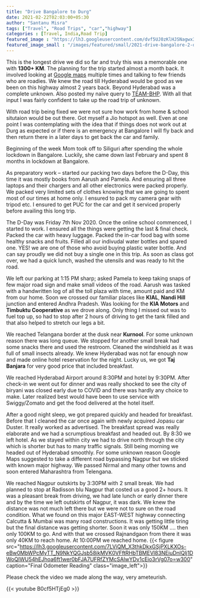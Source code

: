 ```yaml
---
title: "Drive Bangalore to Durg"
date: 2021-02-22T02:03:00+05:30
author: "Santanu Misra"
tags: ["Travel", "Road Trips", "car","highway"]
categories : [Travel, India,Road Trip]
featured_image : "https://lh3.googleusercontent.com/dvf5UJ0zKlHJSNagwx39LUFCr7bteNTL_5Xj-d_4rrDvyAAiU_0LFJYMgHC_vUc1dHwMyfREsi8VuY9empn5C4MirpW8OJfFgzDzzzAEaWhvgfKiDFHVmJn7Grs-W6yAfG2HCj5gnFc"
featured_image_small : "/images/featured/small/2021-drive-bangalore-2-durg.jpg"
---
```


This is the longest drive we did so far and truly this was a memorable one with **1300+ KM**. The planning for the trip started almost a month back.  It involved looking at [Google maps](https://www.google.com/maps/dir/Hebbal,+Bengaluru,+Karnataka/Durg,+Chhattisgarh/@17.0724401,75.0033742,6z/data=!3m1!4b1!4m14!4m13!1m5!1m1!1s0x3bae17a295d80a47:0x1a3ccbf328b14759!2m2!1d77.5987874!2d13.0353557!1m5!1m1!1s0x3a29231ae815e213:0xbf7f1c7892db4907!2m2!1d81.2849169!2d21.1904494!3e0) multiple times and talking to few friends who are roadies.  We knew the road till Hyderabad would be good as we been on this highway almost 2 years back. Beyond Hyderabad was a complete unknown. Also posted my naïve query to [TEAM-BHP](https://www.team-bhp.com/forum/route-travel-queries/20778-bangalore-nagpur-route-queries-8.html#post4912068). With all that input I was fairly confident to take up the road trip of unknown.  

With road trip being fixed we were not sure how work from home & school situtaion would be out there. Got myself a Jio hotspot as well. Even at one point I was contemplating with the idea that if things does not work out at Durg as expected or if there is an emergency at Bangalore I will fly back and then return there in a later days to get back the car and family.  

Beginning of the week Mom took off to Siliguri after spending the whole lockdown in Bangalore. Luckily, she came down last February and spent 8 months in lockdown at Bangalore.   

As preparatory work – started our packing two days before the D-Day, this time it was mostly books from Aarush and Pamela. And ensuring all three laptops and their chargers and all other electronics were packed properly. We packed very limited sets of clothes knowing that we are going to spent most of our times at home only. I ensured to pack my camera gear with tripod etc. I ensured to get PUC for the car and get it serviced properly before availing this long trip.  

The D-Day was Friday 7th Nov 2020. Once the online school commenced, I started to work. I ensured all the things were getting the last & final check. Packed the car with heavy luggage. Packed the in-car food bag with some healthy snacks and fruits.  Filled all our indivudal water bottles and spared one. YES! we are one of those who avoid buying plastic water bottle. And can say proudly we did not buy a single one in this trip.  As soon as class got over, we had a quick lunch, washed the utensils and was ready to hit the road. 

We left our parking at 1:15 PM sharp; asked Pamela to keep taking snaps of few major road sign and make small videos of the road. Aarush was tasked with a handwritten log of all the toll plaza with time, amount paid and KM from our home. Soon we crossed our familiar places like **KIAL**, **Nandi Hill** junction and entered Andhra Pradesh. Was looking for the **KIA Motors** and **Timbuktu Cooperative** as we drove along. Only thing I missed out was to fuel top up, so had to stop after 2 hours of driving to get the tank filled and that also helped to stretch our legs a bit.  

We reached Telangana border at the dusk near **Kurnool**. For some unknown reason there was long queue. We stopped for another small break had some snacks there and used the restroom. Cleaned the windshield as it was full of small insects already. We knew Hyderabad was not far enough now and made online hotel reservation for the night. Lucky us, we got **Taj Banjara** for very good price that included breakfast.   

We reached Hyderabad Airport around 8:30PM  and hotel by 9:30PM. After check-in we went out for dinner and 
was really shocked to see the city of biryani was closed early due to COVID and there was hardly any choice to make. Later realized best would have been to use service with Swiggy/Zomato and get the food delivered at the hotel itself.  

After a good night sleep, we got prepared quickly and headed for breakfast. Before that I cleaned the car once again with newly acquired Jopasu car Duster. It really worked as advertised. The breakfast spread was really elaborate and we had a scrumptious breakfast and headed out. By 8:30 we left hotel. As we stayed within city we had to drive north through the city which is shorter but has to many traffic signals. Still being morning we headed out of Hyderabad smoothly. For some unknown reason Google Maps suggested to take a different road bypassing Nagpur but we sticked with known major highway. We passed Nirmal and many other towns and soon entered Maharashtra from Telengana.  

We reached Nagpur outskirts by 3:30PM with 2 small break. We had planned to stop at Radisson blu Nagpur that costed us a good 2+ hours. It was a pleasant break from driving, we had late lunch or early dinner there and by the time we left outskirts of Nagpur, it was dark. We knew the distance was not much left there but we were not to sure on the road condition. What we found on this major EAST-WEST highway connecting Calcutta & Mumbai was many road constructions. It was getting little tiring but the final distance was getting shorter. Soon it was only 150KM .... then only 100KM to go.  And with that we crossed Rajnandgaon from there it was only 40KM to reach home. At 10:00PM we reached home. 
{{< figure src="https://lh3.googleusercontent.com/7LViQM_X3thkDkxGSjPXLKXOs-eBw0MbWPcMyTT_N9NkYQGJsb58ikMVK0VFftRHbTBMEVl83NEiuDnlQlj1DWoQIWU54hEJhoa6ft1wer0bFJA7UFRfZYMcSAlwYDv1cEio3rVg07o=w300" caption="Final Odometer Reading" class="image_left">}}

Please check the video we made along the way, very ameteurish.  

{{< youtube B0cf5HTjEg0 >}}



